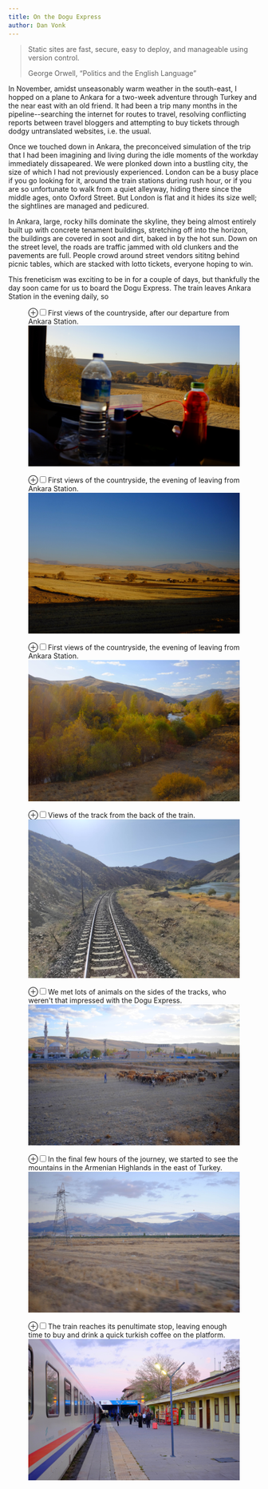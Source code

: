 ```yaml
---
title: On the Dogu Express
author: Dan Vonk
---
```

<div class="epigraph">
  <blockquote>
  <p>Static sites are fast, secure, easy to deploy, and manageable using version control.</p>
    <footer>George Orwell, “Politics and the English Language”</footer>
  </blockquote>
  <blockquote>
</div>

In November, amidst unseasonably warm weather in the south-east, I hopped on a plane to Ankara for a two-week adventure through Turkey and the near east with an old friend. It had been a trip many months in the pipeline--searching the internet for routes to travel, resolving conflicting reports between travel bloggers and attempting to buy tickets through dodgy untranslated websites, i.e. the usual.

Once we touched down in Ankara, the preconceived simulation of the trip that I had been imagining and living during the idle moments of the workday immediately dissapeared. We were plonked down into a bustling city, the size of which I had not previously experienced. London can be a busy place if you go looking for it, around the train stations during rush hour, or if you are so unfortunate to walk from a quiet alleyway, hiding there since the middle ages, onto Oxford Street. But London is flat and it hides its size well; the sightlines are managed and pedicured.

In Ankara, large, rocky hills dominate the skyline, they being almost entirely built up with concrete tenament buildings, stretching off into the horizon, the buildings are covered in soot and dirt, baked in by the hot sun. Down on the street level, the roads are traffic jammed with old clunkers and the pavements are full. People crowd around street vendors sititng behind picnic tables, which are stacked with lotto tickets, everyone hoping to win. 

This freneticism was exciting to be in for a couple of days, but thankfully the day soon came for us to board the Dogu Express. The train leaves Ankara Station in the evening daily, so 

<figure>
    <label for="outside-ankara" class="margin-toggle">&#8853;</label><input type="checkbox" id="outside-ankara" class="margin-toggle"/><span class="marginnote">First views of the countryside, after our departure from Ankara Station.</span>
    <img src="/images/DSCF6948.JPG" alt="View through the window of our cabin on the Dogu Express." />
</figure>

<figure>
    <label for="outside-ankara" class="margin-toggle">&#8853;</label><input type="checkbox" id="outside-ankara" class="margin-toggle"/><span class="marginnote">First views of the countryside, the evening of leaving from Ankara Station.</span>
    <img src="/images/DSCF6945.JPG" alt="Turkish Countryside" />
</figure>


<figure>
    <label for="outside-ankara" class="margin-toggle">&#8853;</label><input type="checkbox" id="outside-ankara" class="margin-toggle"/><span class="marginnote">First views of the countryside, the evening of leaving from Ankara Station.</span>
    <img src="/images/DSCF6979.JPG" alt="Exports and Imports to and from Denmark & Norway from 1700 to 1780" />
</figure>


<figure>
    <label for="outside-ankara" class="margin-toggle">&#8853;</label><input type="checkbox" id="outside-ankara" class="margin-toggle"/><span class="marginnote">Views of the track from the back of the train.</span>
    <img src="/images/IMG_20221106_102439.jpg" alt="Dogu Express" />
</figure>

<figure>
    <label for="outside-ankara" class="margin-toggle">&#8853;</label><input type="checkbox" id="outside-ankara" class="margin-toggle"/><span class="marginnote">We met lots of animals on the sides of the tracks, who weren't that impressed with the Dogu Express.</span>
    <img src="/images/DSCF6989.JPG" alt="Shepard herding cattle beside track" />
</figure>


<figure>
    <label for="outside-ankara" class="margin-toggle">&#8853;</label><input type="checkbox" id="outside-ankara" class="margin-toggle"/><span class="marginnote">In the final few hours of the journey, we started to see the mountains in the Armenian Highlands in the east of Turkey.</span>
    <img src="/images/DSCF7009.JPG" alt="Exports and Imports to and from Denmark & Norway from 1700 to 1780" />
</figure>

<figure>
    <label for="outside-ankara" class="margin-toggle">&#8853;</label><input type="checkbox" id="outside-ankara" class="margin-toggle"/><span class="marginnote">The train reaches its penultimate stop, leaving enough time to buy and drink a quick turkish coffee on the platform.</span>
    <img src="/images/DSCF7010.JPG" alt="Exports and Imports to and from Denmark & Norway from 1700 to 1780" />
</figure>

